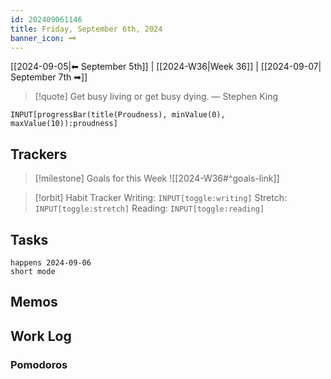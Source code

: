 ```yaml
---
id: 202409061146
title: Friday, September 6th, 2024
banner_icon: 🗝️
---
```


[[2024-09-05|⬅ September 5th]] | [[2024-W36|Week 36]] | [[2024-09-07| September 7th ➡]]

> [!quote] Get busy living or get busy dying.
> — Stephen King

```meta-bind
INPUT[progressBar(title(Proudness), minValue(0), maxValue(10)):proudness]
```

## Trackers

> [!milestone] Goals for this Week
> ![[2024-W36#^goals-link]]

> [!orbit] Habit Tracker
> Writing: `INPUT[toggle:writing]` Stretch: `INPUT[toggle:stretch]` Reading: `INPUT[toggle:reading]`

## Tasks

```tasks
happens 2024-09-06
short mode
```

## Memos

## Work Log

### Pomodoros
